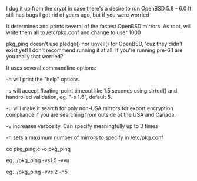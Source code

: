 I dug it up from the crypt in case there's a desire to run OpenBSD 5.8 - 6.0
It still has bugs I got rid of years ago, but if you were worried

It determines and prints several of the fastest OpenBSD mirrors.
As root, will write them all to /etc/pkg.conf and change to user 1000

pkg_ping doesn't use pledge() nor unveil() for OpenBSD, 'cuz they didn't exist yet!
I don't recommend running it at all. If you're running pre-6.1 are you really that worried?

It uses several commandline options:

-h will print the "help" options.

-s will accept floating-point timeout like 1.5 seconds using strtod() and handrolled validation, eg. "-s 1.5", default 5.

-u will make it search for only non-USA mirrors for export encryption
   compliance if you are searching from outside of the USA and Canada.

-v increases verbosity. Can specify meaningfully up to 3 times

-n sets a maximum number of mirrors to specify in /etc/pkg.conf

cc pkg_ping.c -o pkg_ping

eg. ./pkg_ping -vs1.5 -vvu

eg. ./pkg_ping -vvs 2 -n5
